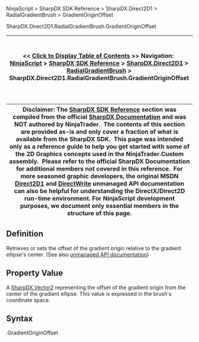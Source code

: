 ﻿
NinjaScript > SharpDX SDK Reference > SharpDX.Direct2D1 > RadialGradientBrush > GradientOriginOffset

SharpDX.Direct2D1.RadialGradientBrush.GradientOriginOffset

| << [Click to Display Table of Contents](sharpdx_direct2d1_radialgradientbrush_gradientoriginoffset.md) >> **Navigation:**     [NinjaScript](ninjascript.md) > [SharpDX SDK Reference](sharpdx_sdk_reference.md) > [SharpDX.Direct2D1](sharpdx_direct2d1.md) > [RadialGradientBrush](sharpdx_direct2d1_radialgradientbrush.md) > SharpDX.Direct2D1.RadialGradientBrush.GradientOriginOffset | [Previous page](sharpdx_direct2d1_radialgradientbrush_center.md) [Return to chapter overview](sharpdx_direct2d1_radialgradientbrush.md) [Next page](sharpdx_direct2d1_radialgradientbrush_gradientstopcollection.md) |
| --- | --- |

| Disclaimer: The [SharpDX SDK Reference](sharpdx_sdk_reference.md) section was compiled from the official [SharpDX Documentation](http://sharpdx.org/) and was NOT authored by NinjaTrader.  The contents of this section are provided as-is and only cover a fraction of what is available from the SharpDX SDK.  This page was intended only as a reference guide to help you get started with some of the 2D Graphics concepts used in the NinjaTrader.Custom assembly.  Please refer to the official SharpDX Documentation for additional members not covered in this reference.  For more seasoned graphic developers, the original MSDN [Direct2D1](https://msdn.microsoft.com/en-us/library/windows/desktop/dd370990.aspx) and [DirectWrite](https://msdn.microsoft.com/en-us/library/windows/desktop/dd368038.aspx) unmanaged API documentation can also be helpful for understanding the DirectX/Direct2D run-time environment. For NinjaScript development purposes, we document only essential members in the structure of this page. |
| --- |

## Definition
Retrieves or sets the offset of the gradient origin relative to the gradient ellipse's center. 
(See also [unmanaged API documentation](https://msdn.microsoft.com/en-us/library/dd371535.aspx))
 
## Property Value
A [SharpDX.Vector2](sharpdx_vector2.md) representing the offset of the gradient origin from the center of the gradient ellipse. This value is expressed in the brush's coordinate space.
 
## Syntax
<RadialGradientBrush>.GradientOriginOffset
